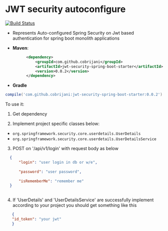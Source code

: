 # JWT security autoconfigure

[![Build Status](https://travis-ci.org/Cobrijani/jwt-security-spring-boot-starter.svg?branch=master)](https://travis-ci.org/Cobrijani/jwt-security-spring-boot-starter)


- Represents Auto-configured Spring Security on Jwt based authentication for spring boot monolith applications



- __Maven__:
  ```xml
        <dependency>
            <groupId>com.github.cobrijani</groupId>
            <artifactId>jwt-security-spring-boot-starter</artifactId>
            <version>0.0.2</version>
        </dependency>
  ```

- __Gradle__

```groovy
compile('com.github.cobrijani:jwt-security-spring-boot-starter:0.0.2')
```
To use it:

1. Get dependency

2. Implement project specific classes below:
  - ```org.springframework.security.core.userdetails.UserDetails```
  - ```org.springframework.security.core.userdetails.UserDetailsService```

3. POST on '/api/v1/login' with request body as below

```json
  {
      "login": "user login in db or w/e",
      
      "password": "user password",
      
      "isRememberMe": "remember me"
  }
  
```

4. If 'UserDetails' and 'UserDetailsService' are successfully implement according to your project you should get 
    something like this 
 ```json
    {
    "id_token": "your jwt"
    }
 
 ```
    
    
